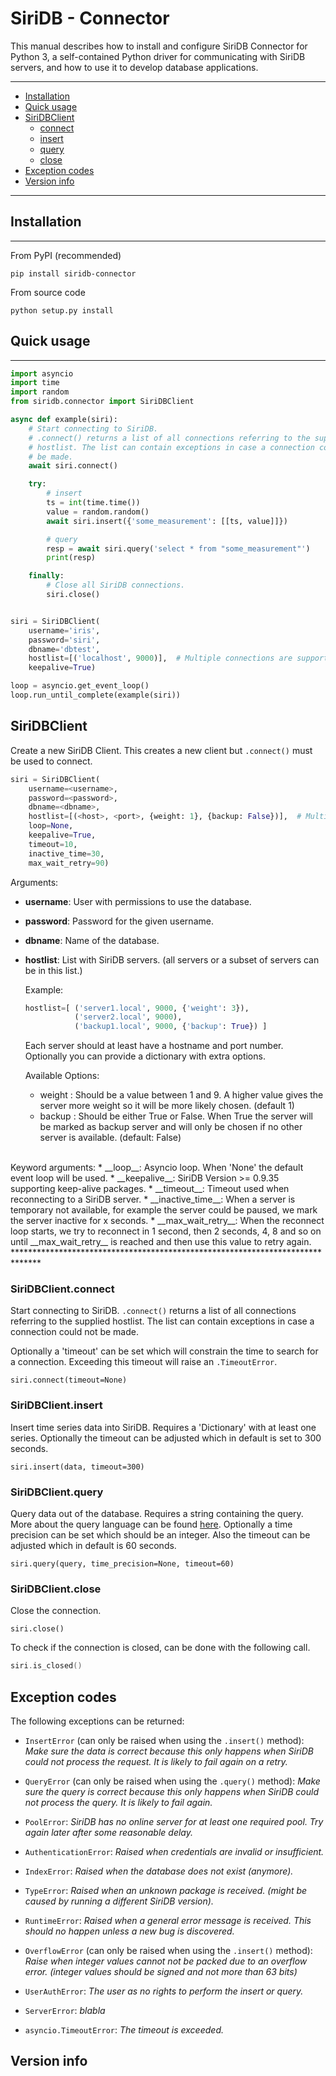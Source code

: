 SiriDB - Connector
==================

This manual describes how to install and configure SiriDB Connector for Python 3, a self-contained Python driver for communicating with SiriDB servers, and how to use it to develop database applications.


---------------------------------------
  * [Installation](#installation)
  * [Quick usage](#quick-usage)
  * [SiriDBClient](#siridbclient)
    * [connect](#siridbclientconnect)
    * [insert](#siridbclientinsert)
    * [query](#siridbclientquery)
    * [close](#siridbclientclose)
  * [Exception codes](#exception-codes)
  * [Version info](#version-info)

---------------------------------------

## Installation
------------

From PyPI (recommended)

```
pip install siridb-connector
```

From source code

```
python setup.py install
```


## Quick usage
-------

```python
import asyncio
import time
import random
from siridb.connector import SiriDBClient

async def example(siri):
    # Start connecting to SiriDB.
    # .connect() returns a list of all connections referring to the supplied
    # hostlist. The list can contain exceptions in case a connection could not
    # be made.
    await siri.connect()

    try:
        # insert
        ts = int(time.time())
        value = random.random()
        await siri.insert({'some_measurement': [[ts, value]]})

        # query
        resp = await siri.query('select * from "some_measurement"')
        print(resp)

    finally:
        # Close all SiriDB connections.
        siri.close()


siri = SiriDBClient(
    username='iris',
    password='siri',
    dbname='dbtest',
    hostlist=[('localhost', 9000)],  # Multiple connections are supported
    keepalive=True)

loop = asyncio.get_event_loop()
loop.run_until_complete(example(siri))
```


## SiriDBClient
Create a new SiriDB Client. This creates a new client but `.connect()` must be used to connect.

```python
siri = SiriDBClient(
    username=<username>,
    password=<password>,
    dbname=<dbname>,
    hostlist=[(<host>, <port>, {weight: 1}, {backup: False})],  # Multiple connections are supported
    loop=None,
    keepalive=True,
    timeout=10,
    inactive_time=30,
    max_wait_retry=90)
```

Arguments:
* __username__: User with permissions to use the database.
* __password__: Password for the given username.
* __dbname__: Name of the database.
* __hostlist__: List with SiriDB servers. (all servers or a subset of
  servers can be in this list.)

    Example:
    ```python
    hostlist=[ ('server1.local', 9000, {'weight': 3}),
               ('server2.local', 9000),
               ('backup1.local', 9000, {'backup': True}) ]
    ```
    Each server should at least have a hostname and port
    number. Optionally you can provide a dictionary with
    extra options.

    Available Options:
    - weight : Should be a value between 1 and 9. A higher
                value gives the server more weight so it will
                be more likely chosen. (default 1)
    - backup : Should be either True or False. When True the
                server will be marked as backup server and
                will only be chosen if no other server is
                available. (default: False)
<br>
Keyword arguments:
* __loop__: Asyncio loop. When 'None' the default event loop will be used.
* __keepalive__: SiriDB Version >= 0.9.35 supporting keep-alive packages.
* __timeout__: Timeout used when reconnecting to a SiriDB server.
* __inactive_time__: When a server is temporary not available, for
example the server could be paused, we mark the server inactive for x seconds.
* __max_wait_retry__: When the reconnect loop starts, we try to reconnect in 1 second, then 2 seconds, 4, 8 and so on until __max_wait_retry__ is reached and then use this value to retry again.
******************************************************************************

### SiriDBClient.connect

Start connecting to SiriDB. `.connect()` returns a list of all connections referring to the supplied hostlist. The list can contain exceptions in case a connection could not be made.

Optionally a 'timeout' can be set which will constrain the time to search for a connection. Exceeding this timeout will raise an `.TimeoutError`.

```
siri.connect(timeout=None)
```

### SiriDBClient.insert

Insert time series data into SiriDB. Requires a 'Dictionary' with at least one series.
Optionally the timeout can be adjusted which in default is set to 300 seconds.

```
siri.insert(data, timeout=300)
```

### SiriDBClient.query

Query data out of the database. Requires a string containing the query. More about the query language can be found [here](http://siridb.net/docs/). Optionally a time precision can be set which should be an integer. Also the timeout can be adjusted which in default is 60 seconds.

```
siri.query(query, time_precision=None, timeout=60)
```

### SiriDBClient.close

Close the connection.

```
siri.close()
```

To check if the connection is closed, can be done with the following call.

```h
siri.is_closed()
```

## Exception codes

The following exceptions can be returned:

- `InsertError` (can only be raised when using the `.insert()` method):
 *Make sure the data is correct because this only happens when SiriDB could not process the request. It is likely to fail again on a retry.*
- `QueryError` (can only be raised when using the `.query()` method):
 *Make sure the query is correct because this only happens when SiriDB could not process the query. It is likely to fail again.*
- `PoolError`:
 *SiriDB has no online server for at least one required pool. Try again later after some reasonable delay.*
- `AuthenticationError`:
 *Raised when credentials are invalid or insufficient.*
- `IndexError`:
 *Raised when the database does not exist (anymore).*
- `TypeError`:
 *Raised when an unknown package is received. (might be caused by running a different SiriDB version).*
- `RuntimeError`:
 *Raised when a general error message is received. This should no happen unless a new bug is discovered.*
- `OverflowError` (can only be raised when using the `.insert()` method):
 *Raise when integer values cannot not be packed due to an overflow error. (integer values should be signed and not more than 63 bits)*
- `UserAuthError`:
 *The user as no rights to perform the insert or query.*


- `ServerError`:
 *blabla*
- `asyncio.TimeoutError`:
 *The timeout is exceeded.*


## Version info